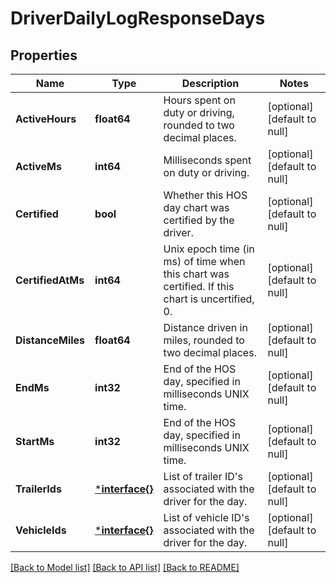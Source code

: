 # DriverDailyLogResponseDays

## Properties
Name | Type | Description | Notes
------------ | ------------- | ------------- | -------------
**ActiveHours** | **float64** | Hours spent on duty or driving, rounded to two decimal places. | [optional] [default to null]
**ActiveMs** | **int64** | Milliseconds spent on duty or driving. | [optional] [default to null]
**Certified** | **bool** | Whether this HOS day chart was certified by the driver. | [optional] [default to null]
**CertifiedAtMs** | **int64** | Unix epoch time (in ms) of time when this chart was certified. If this chart is uncertified, 0. | [optional] [default to null]
**DistanceMiles** | **float64** | Distance driven in miles, rounded to two decimal places. | [optional] [default to null]
**EndMs** | **int32** | End of the HOS day, specified in milliseconds UNIX time. | [optional] [default to null]
**StartMs** | **int32** | End of the HOS day, specified in milliseconds UNIX time. | [optional] [default to null]
**TrailerIds** | [***interface{}**](interface{}.md) | List of trailer ID&#39;s associated with the driver for the day. | [optional] [default to null]
**VehicleIds** | [***interface{}**](interface{}.md) | List of vehicle ID&#39;s associated with the driver for the day. | [optional] [default to null]

[[Back to Model list]](../README.md#documentation-for-models) [[Back to API list]](../README.md#documentation-for-api-endpoints) [[Back to README]](../README.md)


